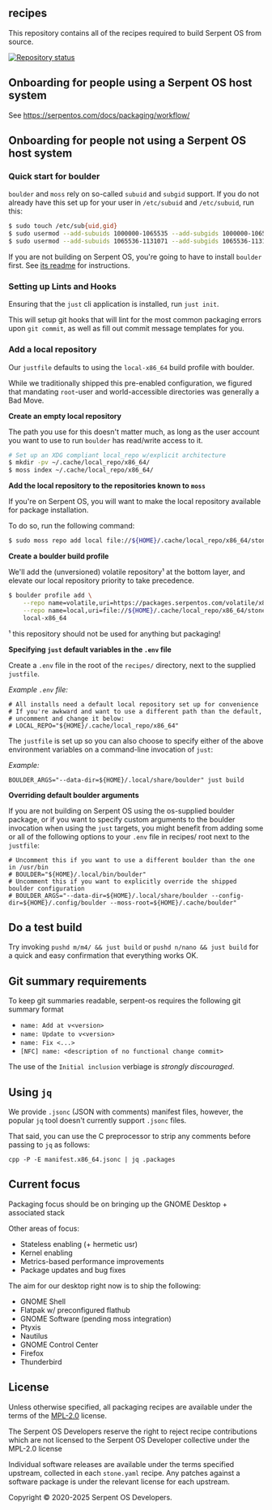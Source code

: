 ## recipes

This repository contains all of the recipes required to build Serpent OS
from source.

[![Repository status](https://repology.org/badge/repository-big/serpentos.svg)](https://repology.org/repository/serpentos)

## Onboarding for people using a Serpent OS host system

See https://serpentos.com/docs/packaging/workflow/

## Onboarding for people not using a Serpent OS host system

### Quick start for boulder

`boulder` and `moss` rely on so-called `subuid` and `subgid` support.
If you do not already have this set up for your user in `/etc/subuid` and `/etc/subuid`, run this:

```bash
$ sudo touch /etc/sub{uid,gid}
$ sudo usermod --add-subuids 1000000-1065535 --add-subgids 1000000-1065535 root
$ sudo usermod --add-subuids 1065536-1131071 --add-subgids 1065536-1131071 "$USER"
```

If you are not building on Serpent OS, you're going to have to install `boulder` first.
See [its readme][moss-boulder-readme] for instructions.

[moss-boulder-readme]: https://github.com/serpent-os/tools?tab=readme-ov-file#onboarding

### Setting up Lints and Hooks

Ensuring that the `just` cli application is installed, run `just init`.

This will setup git hooks that will lint for the most common packaging errors upon `git commit`, as well as
fill out commit message templates for you.

### Add a local repository

Our `justfile` defaults to using the `local-x86_64` build profile with boulder.

While we traditionally shipped this pre-enabled configuration, we figured that mandating `root`-user and world-accessible directories was generally a Bad Move.


**Create an empty local repository**

The path you use for this doesn't matter much, as long as the user account you want to use
to run `boulder` has read/write access to it.

```bash
# Set up an XDG compliant local_repo w/explicit architecture
$ mkdir -pv ~/.cache/local_repo/x86_64/
$ moss index ~/.cache/local_repo/x86_64/
```


**Add the local repository to the repositories known to `moss`**

If you're on Serpent OS, you will want to make the local repository available for package
installation.

To do so, run the following command:

```bash
$ sudo moss repo add local file://${HOME}/.cache/local_repo/x86_64/stone.index -p 100
```


**Create a boulder build profile**

We'll add the (unversioned) volatile repository¹ at the bottom layer, and elevate our
local repository priority to take precedence.

```bash
$ boulder profile add \
    --repo name=volatile,uri=https://packages.serpentos.com/volatile/x86_64/stone.index,priority=0 \
    --repo name=local,uri=file://${HOME}/.cache/local_repo/x86_64/stone.index,priority=100 \
    local-x86_64
```

¹ this repository should not be used for anything but packaging!


**Specifying `just` default variables in the `.env` file**

Create a `.env` file in the root of the `recipes/` directory, next to the supplied `justfile`.

_Example `.env` file:_

    # All installs need a default local repository set up for convenience
    # If you're awkward and want to use a different path than the default,
    # uncomment and change it below:
    # LOCAL_REPO="${HOME}/.cache/local_repo/x86_64"

The `justfile` is set up so you can also choose to specify either of the above environment variables on a command-line invocation of `just`:

_Example:_

    BOULDER_ARGS="--data-dir=${HOME}/.local/share/boulder" just build


**Overriding default boulder arguments**

If you are not building on Serpent OS using the os-supplied boulder package, or if you want to specify custom arguments
to the boulder invocation when using the `just` targets, you might benefit from adding some or all of the following options
to your `.env` file in recipes/ root next to the `justfile`:

    # Uncomment this if you want to use a different boulder than the one in /usr/bin
    # BOULDER="${HOME}/.local/bin/boulder"
    # Uncomment this if you want to explicitly override the shipped boulder configuration
    # BOULDER_ARGS="--data-dir=${HOME}/.local/share/boulder --config-dir=${HOME}/.config/boulder --moss-root=${HOME}/.cache/boulder"

## Do a test build

Try invoking `pushd m/m4/ && just build` or `pushd n/nano && just build` for a quick and easy confirmation that everything works OK.


## Git summary requirements

To keep git summaries readable, serpent-os requires the following git summary format

- `name: Add at v<version>`
- `name: Update to v<version>`
- `name: Fix <...>`
- `[NFC] name: <description of no functional change commit>`

The use of the `Initial inclusion` verbiage is _strongly discouraged_.


## Using `jq`

We provide `.jsonc` (JSON with comments) manifest files, however, the popular `jq` tool doesn't currently support `.jsonc` files.

That said, you can use the C preprocessor to strip any comments before passing to `jq` as follows:

`cpp -P -E manifest.x86_64.jsonc | jq .packages`


## Current focus

Packaging focus should be on bringing up the GNOME Desktop + associated stack

Other areas of focus:

 - Stateless enabling (+ hermetic usr)
 - Kernel enabling
 - Metrics-based performance improvements
 - Package updates and bug fixes

The aim for our desktop right now is to ship the following:

 - GNOME Shell
 - Flatpak w/ preconfigured flathub
 - GNOME Software (pending moss integration)
 - Ptyxis
 - Nautilus
 - GNOME Control Center
 - Firefox
 - Thunderbird


## License

Unless otherwise specified, all packaging recipes are available under
the terms of the [MPL-2.0](https://spdx.org/licenses/MPL-2.0.html) license.

The Serpent OS Developers reserve the right to reject recipe contributions
which are not licensed to the Serpent OS Developer collective under the MPL-2.0 license

Individual software releases are available under the terms specified
upstream, collected in each `stone.yaml` recipe. Any patches against
a software package is under the relevant license for each upstream.

Copyright © 2020-2025 Serpent OS Developers.
